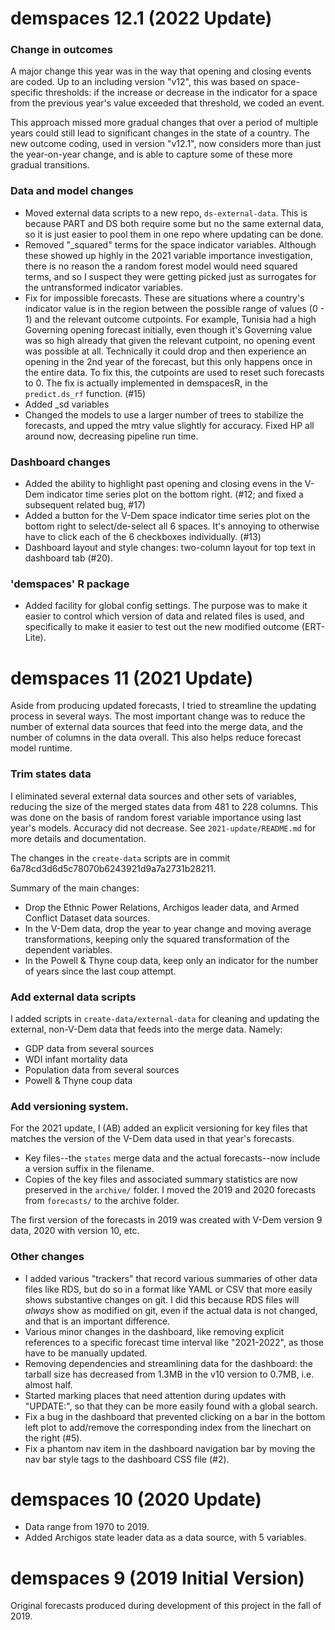 demspaces 12.1 (2022 Update)
==========================

### Change in outcomes

A major change this year was in the way that opening and closing events are coded. Up to an including version "v12", this was based on space-specific thresholds: if the increase or decrease in the indicator for a space from the previous year's value exceeded that threshold, we coded an event. 

This approach missed more gradual changes that over a period of multiple years could still lead to significant changes in the state of a country. The new outcome coding, used in version "v12.1", now considers more than just the year-on-year change, and is able to capture some of these more gradual transitions. 

### Data and model changes

- Moved external data scripts to a new repo, `ds-external-data`. This is because PART and DS both require some but no the same external data, so it is just easier to pool them in one repo where updating can be done. 
- Removed "_squared" terms for the space indicator variables. Although these showed up highly in the 2021 variable importance investigation, there is no reason the a random forest model would need squared terms, and so I suspect they were getting picked just as surrogates for the untransformed indicator variables. 
- Fix for impossible forecasts. These are situations where a country's indicator value is in the region between the possible range of values (0 - 1) and the relevant outcome cutpoints. For example, Tunisia had a high Governing opening forecast initially, even though it's Governing value was so high already that given the relevant cutpoint, no opening event was possible at all. Technically it could drop and then experience an opening in the 2nd year of the forecast, but this only happens once in the entire data. To fix this, the cutpoints are used to reset such forecasts to 0. The fix is actually implemented in demspacesR, in the `predict.ds_rf` function. (#15)
- Added _sd variables
- Changed the models to use a larger number of trees to stabilize the forecasts, and upped the mtry value slightly for accuracy. Fixed HP all around now, decreasing pipeline run time. 

### Dashboard changes

- Added the ability to highlight past opening and closing evens in the V-Dem indicator time series plot on the bottom right. (#12; and fixed a subsequent related bug, #17)
- Added a button for the V-Dem space indicator time series plot on the bottom right to select/de-select all 6 spaces. It's annoying to otherwise have to click each of the 6 checkboxes individually. (#13)
- Dashboard layout and style changes: two-column layout for top text in dashboard tab (#20). 

### 'demspaces' R package

- Added facility for global config settings. The purpose was to make it easier to control which version of data and related files is used, and specifically to make it easier to test out the new modified outcome (ERT-Lite).



demspaces 11 (2021 Update)
==========================

Aside from producing updated forecasts, I tried to streamline the updating process in several ways. The most important change was to reduce the number of external data sources that feed into the merge data, and the number of columns in the data overall. This also helps reduce forecast model runtime. 

### Trim states data

I eliminated several external data sources and other sets of variables, reducing the size of the merged states data from 481 to 228 columns. This was done on the basis of random forest variable importance using last year's models. Accuracy did not decrease. See `2021-update/README.md` for more details and documentation. 

The changes in the `create-data` scripts are in commit 6a78cd3d6d5c78070b6243921d9a7a2731b28211. 

Summary of the main changes:

- Drop the Ethnic Power Relations, Archigos leader data, and Armed Conflict Dataset data sources. 
- In the V-Dem data, drop the year to year change and moving average transformations, keeping only the squared transformation of the dependent variables.
- In the Powell & Thyne coup data, keep only an indicator for the number of years since the last coup attempt. 

### Add external data scripts

I added scripts in `create-data/external-data` for cleaning and updating the external, non-V-Dem data that feeds into the merge data. Namely:

- GDP data from several sources
- WDI infant mortality data
- Population data from several sources
- Powell & Thyne coup data

### Add versioning system. 

For the 2021 update, I (AB) added an explicit versioning for key files that matches the version of the V-Dem data used in that year's forecasts. 

- Key files--the `states` merge data and the actual forecasts--now include a version suffix in the filename. 
- Copies of the key files and associated summary statistics are now preserved in the `archive/` folder. I moved the 2019 and 2020 forecasts from `forecasts/` to the archive folder. 

The first version of the forecasts in 2019 was created with V-Dem version 9 data, 2020 with version 10, etc. 

### Other changes

- I added various "trackers" that record various summaries of other data files like RDS, but do so in a format like YAML or CSV that more easily shows substantive changes on git. I did this because RDS files will _always_ show as modified on git, even if the actual data is not changed, and that is an important difference. 
- Various minor changes in the dashboard, like removing explicit references to a specific forecast time interval like "2021-2022", as those have to be manually updated. 
- Removing dependencies and streamlining data for the dashboard: the tarball size has decreased from 1.3MB in the v10 version to 0.7MB, i.e. almost half. 
- Started marking places that need attention during updates with "UPDATE:", so that they can be more easily found with a global search. 
- Fix a bug in the dashboard that prevented clicking on a bar in the bottom left plot to add/remove the corresponding index from the linechart on the right (#5). 
- Fix a phantom nav item in the dashboard navigation bar by moving the nav bar style tags to the dashboard CSS file (#2).

demspaces 10 (2020 Update)
==========================

- Data range from 1970 to 2019.
- Added Archigos state leader data as a data source, with 5 variables.

demspaces 9 (2019 Initial Version)
==================================

Original forecasts produced during development of this project in the fall of 2019. 

